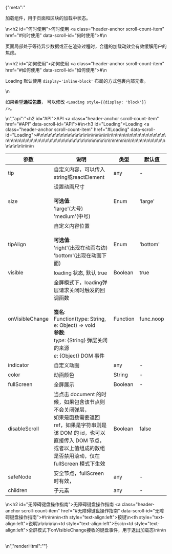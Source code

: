 {"meta":"<p>&#x52A0;&#x8F7D;&#x7EC4;&#x4EF6;&#xFF0C;&#x7528;&#x4E8E;&#x9875;&#x9762;&#x548C;&#x533A;&#x5757;&#x7684;&#x52A0;&#x8F7D;&#x4E2D;&#x72B6;&#x6001;&#x3002;</p>\n<h2 id=\"&#x4F55;&#x65F6;&#x4F7F;&#x7528;\">&#x4F55;&#x65F6;&#x4F7F;&#x7528; <a class=\"header-anchor scroll-count-item\" href=\"#&#x4F55;&#x65F6;&#x4F7F;&#x7528;\" data-scroll-id=\"&#x4F55;&#x65F6;&#x4F7F;&#x7528;\">#</a></h2>\n<p>&#x9875;&#x9762;&#x5C40;&#x90E8;&#x5904;&#x4E8E;&#x7B49;&#x5F85;&#x5F02;&#x6B65;&#x6570;&#x636E;&#x6216;&#x6B63;&#x5728;&#x6E32;&#x67D3;&#x8FC7;&#x7A0B;&#x65F6;&#xFF0C;&#x5408;&#x9002;&#x7684;&#x52A0;&#x8F7D;&#x52A8;&#x6548;&#x4F1A;&#x6709;&#x6548;&#x7F13;&#x89E3;&#x7528;&#x6237;&#x7684;&#x7126;&#x8651;&#x3002;</p>\n<h2 id=\"&#x5982;&#x4F55;&#x4F7F;&#x7528;\">&#x5982;&#x4F55;&#x4F7F;&#x7528; <a class=\"header-anchor scroll-count-item\" href=\"#&#x5982;&#x4F55;&#x4F7F;&#x7528;\" data-scroll-id=\"&#x5982;&#x4F55;&#x4F7F;&#x7528;\">#</a></h2>\n<p>Loading &#x9ED8;&#x8BA4;&#x4F7F;&#x7528; <code>display=&apos;inline-block&apos;</code> &#x5E03;&#x5C40;&#x7684;&#x65B9;&#x5F0F;&#x5305;&#x88F9;&#x5185;&#x90E8;&#x5143;&#x7D20;&#x3002;</p>\n<p>&#x5982;&#x679C;&#x5E0C;&#x671B;<strong>&#x901A;&#x680F;&#x5305;&#x88F9;</strong>&#xFF0C; &#x53EF;&#x4EE5;&#x4FEE;&#x6539; <code>&lt;Loading style={{display: &apos;block&apos;}} /&gt;</code>&#x3002;</p>\n","api":"<h2 id=\"API\">API <a class=\"header-anchor scroll-count-item\" href=\"#API\" data-scroll-id=\"API\">#</a></h2>\n<h3 id=\"Loading\">Loading <a class=\"header-anchor scroll-count-item\" href=\"#Loading\" data-scroll-id=\"Loading\">#</a></h3>\n<table>\n<thead>\n<tr>\n<th>&#x53C2;&#x6570;</th>\n<th>&#x8BF4;&#x660E;</th>\n<th>&#x7C7B;&#x578B;</th>\n<th>&#x9ED8;&#x8BA4;&#x503C;</th>\n</tr>\n</thead>\n<tbody>\n<tr>\n<td>tip</td>\n<td>&#x81EA;&#x5B9A;&#x4E49;&#x5185;&#x5BB9;&#xFF0C;&#x53EF;&#x4EE5;&#x4F20;&#x5165;string&#x6216;reactElement</td>\n<td>any</td>\n<td>-</td>\n</tr>\n<tr>\n<td>size</td>\n<td>&#x8BBE;&#x7F6E;&#x52A8;&#x753B;&#x5C3A;&#x5BF8;<br><br><strong>&#x53EF;&#x9009;&#x503C;</strong>:<br>&apos;large&apos;(&#x5927;&#x53F7;)<br>&apos;medium&apos;(&#x4E2D;&#x53F7;)</td>\n<td>Enum</td>\n<td>&apos;large&apos;</td>\n</tr>\n<tr>\n<td>tipAlign</td>\n<td>&#x81EA;&#x5B9A;&#x4E49;&#x5185;&#x5BB9;&#x4F4D;&#x7F6E;<br><br><strong>&#x53EF;&#x9009;&#x503C;</strong>:<br>&apos;right&apos;(&#x51FA;&#x73B0;&#x5728;&#x52A8;&#x753B;&#x53F3;&#x8FB9;)<br>&apos;bottom&apos;(&#x51FA;&#x73B0;&#x5728;&#x52A8;&#x753B;&#x4E0B;&#x9762;)</td>\n<td>Enum</td>\n<td>&apos;bottom&apos;</td>\n</tr>\n<tr>\n<td>visible</td>\n<td>loading &#x72B6;&#x6001;, &#x9ED8;&#x8BA4; true</td>\n<td>Boolean</td>\n<td>true</td>\n</tr>\n<tr>\n<td>onVisibleChange</td>\n<td>&#x5168;&#x5C4F;&#x6A21;&#x5F0F;&#x4E0B;&#xFF0C;loading&#x5F39;&#x5C42;&#x8BF7;&#x6C42;&#x5173;&#x95ED;&#x65F6;&#x89E6;&#x53D1;&#x7684;&#x56DE;&#x8C03;&#x51FD;&#x6570;<br><br><strong>&#x7B7E;&#x540D;</strong>:<br>Function(type: String, e: Object) =&gt; void<br><strong>&#x53C2;&#x6570;</strong>:<br><em>type</em>: {String} &#x5F39;&#x5C42;&#x5173;&#x95ED;&#x7684;&#x6765;&#x6E90;<br><em>e</em>: {Object} DOM &#x4E8B;&#x4EF6;</td>\n<td>Function</td>\n<td>func.noop</td>\n</tr>\n<tr>\n<td>indicator</td>\n<td>&#x81EA;&#x5B9A;&#x4E49;&#x52A8;&#x753B;</td>\n<td>any</td>\n<td>-</td>\n</tr>\n<tr>\n<td>color</td>\n<td>&#x52A8;&#x753B;&#x989C;&#x8272;</td>\n<td>String</td>\n<td>-</td>\n</tr>\n<tr>\n<td>fullScreen</td>\n<td>&#x5168;&#x5C4F;&#x5C55;&#x793A;</td>\n<td>Boolean</td>\n<td>-</td>\n</tr>\n<tr>\n<td>disableScroll</td>\n<td>&#x5F53;&#x70B9;&#x51FB; document &#x7684;&#x65F6;&#x5019;&#xFF0C;&#x5982;&#x679C;&#x5305;&#x542B;&#x8BE5;&#x8282;&#x70B9;&#x5219;&#x4E0D;&#x4F1A;&#x5173;&#x95ED;&#x5F39;&#x5C42;&#xFF0C;<br>&#x5982;&#x679C;&#x662F;&#x51FD;&#x6570;&#x9700;&#x8981;&#x8FD4;&#x56DE; ref&#xFF0C;&#x5982;&#x679C;&#x662F;&#x5B57;&#x7B26;&#x4E32;&#x5219;&#x662F;&#x8BE5; DOM &#x7684; id&#xFF0C;&#x4E5F;&#x53EF;&#x4EE5;&#x76F4;&#x63A5;&#x4F20;&#x5165; DOM &#x8282;&#x70B9;&#xFF0C;&#x6216;&#x8005;&#x4EE5;&#x4E0A;&#x503C;&#x7EC4;&#x6210;&#x7684;&#x6570;&#x7EC4;<br>&#x662F;&#x5426;&#x7981;&#x7528;&#x6EDA;&#x52A8;&#xFF0C;&#x4EC5;&#x5728; fullScreen &#x6A21;&#x5F0F;&#x4E0B;&#x751F;&#x6548;</td>\n<td>Boolean</td>\n<td>false</td>\n</tr>\n<tr>\n<td>safeNode</td>\n<td>&#x5B89;&#x5168;&#x8282;&#x70B9;&#xFF0C;fullScreen&#x65F6;&#x6709;&#x6548;&#xFF0C;</td>\n<td>any</td>\n<td>-</td>\n</tr>\n<tr>\n<td>children</td>\n<td>&#x5B50;&#x5143;&#x7D20;</td>\n<td>any</td>\n<td>-</td>\n</tr>\n</tbody>\n</table>\n<h2 id=\"&#x65E0;&#x969C;&#x788D;&#x952E;&#x76D8;&#x64CD;&#x4F5C;&#x6307;&#x5357;\">&#x65E0;&#x969C;&#x788D;&#x952E;&#x76D8;&#x64CD;&#x4F5C;&#x6307;&#x5357; <a class=\"header-anchor scroll-count-item\" href=\"#&#x65E0;&#x969C;&#x788D;&#x952E;&#x76D8;&#x64CD;&#x4F5C;&#x6307;&#x5357;\" data-scroll-id=\"&#x65E0;&#x969C;&#x788D;&#x952E;&#x76D8;&#x64CD;&#x4F5C;&#x6307;&#x5357;\">#</a></h2>\n<table>\n<thead>\n<tr>\n<th style=\"text-align:left\">&#x6309;&#x952E;</th>\n<th style=\"text-align:left\">&#x8BF4;&#x660E;</th>\n</tr>\n</thead>\n<tbody>\n<tr>\n<td style=\"text-align:left\">Esc</td>\n<td style=\"text-align:left\">&#x5168;&#x5C4F;&#x6A21;&#x5F0F;&#x4E0B;onVisibleChange&#x63A5;&#x6536;&#x7684;&#x952E;&#x76D8;&#x4E8B;&#x4EF6;&#xFF0C;&#x7528;&#x4E8E;&#x9000;&#x51FA;&#x52A0;&#x8F7D;&#x6001;</td>\n</tr>\n</tbody>\n</table>\n","renderHtml":"<script>(function(){'use strict';\n\nvar _next = require('@alifd/next');\n\nwindow.loadingRenderScript = function (loading) {\n    var showMessage = arguments.length > 1 && arguments[1] !== undefined ? arguments[1] : true;\n\n    try {\n        if (loading) {\n            ReactDOM.render(React.createElement(_next.Loading, { visible: true, fullScreen: true }), document.getElementById('demo-loading-state'));\n            return;\n        }\n        ReactDOM.unmountComponentAtNode(document.getElementById('demo-loading-state'));\n        showMessage && _next.Message.success(window.localStorage.liveDemo === \"true\" ? \"切换到在线编辑模式成功，点击代码区域即可编辑预览。\" : \"切换到预览模式成功，代码展示为只读模式。\");\n    } catch (e) {\n        _next.Message.error(window.localStorage.liveDemo === \"true\" ? \"切换到在线编辑模式失败，请联系管理员。\" : \"切换到预览模式失败，请联系管理员。\");\n    }\n};\n\nwindow.demoNames = [];\nwindow.renderFuncs = [];\nReactDOM.render(React.createElement(\n    React.Fragment,\n    null,\n    React.createElement(\n        'span',\n        { id: 'live-demo', role: 'img', 'aria-label': 'edit', className: 'code-box-expand-trigger' },\n        React.createElement(\n            _next.Balloon.Tooltip,\n            {\n                align: 'b',\n                style: { maxWidth: 320, marginTop: 24 },\n                trigger: React.createElement(\n                    'svg',\n                    { id: 'live-on', viewBox: '0 0 16 16', focusable: 'false', className: '', 'data-icon': 'edit',\n                        width: '1em', height: '1em', fill: 'currentColor', 'aria-hidden': 'true',\n                        style: { boxSizing: 'border-box', border: '1.8 solid rgba(0, 0, 0, .45)', width: 20, height: 20, padding: 2 } },\n                    React.createElement('path', { d: 'M9.69559557,3.62666667 L2.20866223,11.1146667 L1.8673289,12.3562667 L3.1153289,12.0181333 L10.6011956,4.53226667 L9.69559557,3.62666667 Z M10.4497289,2.87253333 L11.3553289,3.77813333 L12.2673289,2.86613333 C12.4290988,2.70436348 12.4922771,2.46857876 12.4330652,2.24759702 C12.3738533,2.02661528 12.201247,1.85400889 11.9802652,1.79479701 C11.7592835,1.73558513 11.5234988,1.79876346 11.3617289,1.96053333 L10.4497289,2.87253333 L10.4497289,2.87253333 Z M13.0203956,1.20639113 C13.3405419,1.52647328 13.5204044,1.96062968 13.5204044,2.41333333 C13.5204044,2.86603699 13.3405419,3.30019339 13.0203956,3.62026667 L3.6689289,12.9728 L0.346262232,13.8741333 L1.25506223,10.5589333 L10.6075956,1.20639113 C10.9276688,0.886253633 11.3618252,0.706391131 11.8145289,0.706391131 C12.2672326,0.706391131 12.701389,0.886253633 13.0214622,1.20639113 L13.0203956,1.20639113 Z M1,15 L11,15 L11,16 L1,16 L1,15 Z' })\n                )\n            },\n            React.createElement(\n                'span',\n                null,\n                '\\u4F7F\\u7528\\u5728\\u7EBF\\u7F16\\u8F91\\u6A21\\u5F0F'\n            )\n        ),\n        React.createElement(\n            _next.Balloon.Tooltip,\n            {\n                align: 'b',\n                style: { maxWidth: 320, marginTop: 24 },\n                trigger: React.createElement(\n                    'svg',\n                    { id: 'live-off', viewBox: '0 0 16 16', focusable: 'false', className: '', 'data-icon': 'edit',\n                        width: '1em', height: '1em', 'aria-hidden': 'true',\n                        style: { boxSizing: 'border-box', border: '1.8 solid rgba(0, 0, 0, .45)', width: 20, height: 20, padding: 2, display: 'none' } },\n                    React.createElement('path', { d: 'M9.69559557,3.62666667 L2.20866223,11.1146667 L1.8673289,12.3562667 L3.1153289,12.0181333 L10.6011956,4.53226667 L9.69559557,3.62666667 Z M10.4497289,2.87253333 L11.3553289,3.77813333 L12.2673289,2.86613333 C12.4290988,2.70436348 12.4922771,2.46857876 12.4330652,2.24759702 C12.3738533,2.02661528 12.201247,1.85400889 11.9802652,1.79479701 C11.7592835,1.73558513 11.5234988,1.79876346 11.3617289,1.96053333 L10.4497289,2.87253333 L10.4497289,2.87253333 Z M13.0203956,1.20639113 C13.3405419,1.52647328 13.5204044,1.96062968 13.5204044,2.41333333 C13.5204044,2.86603699 13.3405419,3.30019339 13.0203956,3.62026667 L3.6689289,12.9728 L0.346262232,13.8741333 L1.25506223,10.5589333 L10.6075956,1.20639113 C10.9276688,0.886253633 11.3618252,0.706391131 11.8145289,0.706391131 C12.2672326,0.706391131 12.701389,0.886253633 13.0214622,1.20639113 L13.0203956,1.20639113 Z M1,15 L11,15 L11,16 L1,16 L1,15 Z' })\n                )\n            },\n            React.createElement(\n                'span',\n                null,\n                '\\u4F7F\\u7528\\u9884\\u89C8\\u6A21\\u5F0F'\n            )\n        )\n    ),\n    React.createElement(\n        _next.Balloon.Tooltip,\n        {\n            align: 'b',\n            style: { maxWidth: 320 },\n            trigger: React.createElement(\n                'span',\n                { id: 'expand-all', role: 'img', 'aria-label': 'code', className: 'code-box-expand-trigger' },\n                React.createElement(\n                    'svg',\n                    { id: 'all-not-expand', viewBox: '0 0 16 16', focusable: 'false', className: '', 'data-icon': 'code',\n                        fill: 'currentColor', 'aria-hidden': 'true', style: { padding: '2px 0' } },\n                    React.createElement('path', { d: 'M16,0 L16,16 L0,16 L0,0 L16,0 Z M15,1 L1,1 L1,15 L15,15 L15,1 Z M13,11 L13,12 L8,12 L8,11 L13,11 Z M3.33419059,3.86073652 L7.22040532,7.74695124 L3.33419127,11.6331801 L2.62708313,10.9260747 L5.806,7.747 L2.62708313,4.5678433 L3.33419059,3.86073652 Z' })\n                ),\n                React.createElement(\n                    'svg',\n                    { id: 'all-expanded', viewBox: '0 0 16 16', focusable: 'false', className: '', 'data-icon': 'code',\n                        width: '1em', height: '1em', 'aria-hidden': 'true', style: { display: 'none', padding: '2px 0' } },\n                    React.createElement('path', { d: 'M16,0 L16,16 L0,16 L0,0 L16,0 Z M15,1 L1,1 L1,15 L15,15 L15,1 Z M13,11 L13,12 L8,12 L8,11 L13,11 Z M3.33419059,3.86073652 L7.22040532,7.74695124 L3.33419127,11.6331801 L2.62708313,10.9260747 L5.806,7.747 L2.62708313,4.5678433 L3.33419059,3.86073652 Z' })\n                )\n            )\n        },\n        React.createElement(\n            'span',\n            null,\n            '\\u5C55\\u5F00\\u6240\\u6709\\u4EE3\\u7801'\n        )\n    ),\n    React.createElement(\n        _next.Balloon.Tooltip,\n        {\n            align: 'b',\n            style: { maxWidth: 320 },\n            trigger: React.createElement(\n                'span',\n                { id: 'debug-demo', role: 'img', 'aria-label': 'debug', className: 'code-box-expand-trigger' },\n                React.createElement(\n                    'svg',\n                    { id: 'debug-hide', width: '20px', height: '20px', viewBox: '0 0 20 20', fill: 'currentColor' },\n                    React.createElement('path', { d: 'M16.413,5.123 L17.497,5.125 L17.4938579,5.24712566 C17.4124011,6.50550853 16.4031377,7.52061238 15.1270346,7.59281941 L15.1270346,7.59281941 L14.7841667,7.60199902 L14.7841667,9.95 L17.834,9.95 L17.831,10.959 L14.7841667,10.9566667 L14.7841667,13.0316667 L14.7801982,13.2199617 L14.7627557,13.5369659 L14.8923079,13.5922729 L15.0760387,13.6769401 C16.2193459,14.2436639 16.9714896,15.3821922 17.0442066,16.6561778 L17.0442066,16.6561778 L17.049,16.817 L16.041,16.815 L16.0369034,16.6766262 C15.977166,15.8346669 15.5050511,15.0825334 14.7825181,14.6606226 L14.7825181,14.6606226 L14.5732891,14.538447 L14.4929745,14.7670366 L14.3977548,15.0175969 C13.9586581,16.0904742 13.1783448,16.9922153 12.1738893,17.5807743 C11.3678119,18.0526063 10.4502591,18.3006331 9.5161454,18.2991922 C8.58163819,18.3008405 7.66433888,18.0528072 6.8585976,17.5807666 C5.77722924,16.9468191 4.95575892,15.9497869 4.54036671,14.767059 L4.54036671,14.767059 L4.46020284,14.5388119 L4.25109728,14.6604582 L4.09864344,14.7565156 C3.45588133,15.1940269 3.04845604,15.9027194 2.99379785,16.67833 L2.99379785,16.67833 L2.988,16.817 L1.981,16.815 L1.98660477,16.6560529 C2.06302813,15.314598 2.89278604,14.1232567 4.13931435,13.5914585 L4.13931435,13.5914585 L4.26860859,13.5362986 L4.24966701,13.2084637 L4.24663589,13.0264918 L4.24666666,10.955 L1.197,10.955 L1.2,9.946 L4.24666666,9.94916666 L4.24666666,7.59660523 L4.04660524,7.59666667 L3.84744418,7.58883329 C3.25325975,7.54182361 2.6925671,7.28480262 2.2680489,6.86028442 L2.2680489,6.86028442 L2.13280475,6.71387571 C1.78900766,6.31075438 1.58128642,5.80905308 1.53950003,5.28088914 L1.53950003,5.28088914 L1.533,5.123 L2.618,5.125 L2.62315839,5.21874346 C2.68759515,5.89583723 3.22449438,6.44084418 3.90945934,6.5057741 L3.90945934,6.5057741 L4.03681945,6.51225743 L14.9841667,6.5125 L15.1220431,6.50595782 C15.8026115,6.44103331 16.3435021,5.90036306 16.4084549,5.21958988 L16.4084549,5.21958988 L16.413,5.123 Z M13.7,7.59664574 L5.33083334,7.59752091 L5.33083334,13.0325 L5.33809023,13.2809236 C5.37672347,13.9404662 5.56904731,14.574915 5.90158405,15.1427371 C6.4707333,16.1166781 7.40862559,16.8201762 8.50312303,17.0940194 L8.50312303,17.0940194 L8.97333334,17.1966415 L8.973,9.244 L10.061,9.247 L10.0583333,17.1899644 L10.2957078,17.1448102 L10.5315479,17.0928761 C11.6216842,16.8196938 12.5603581,16.1186245 13.1309897,15.1426111 C13.4628207,14.5757511 13.6554534,13.9381428 13.6930063,13.2822658 L13.6930063,13.2822658 L13.7,13.0380922 L13.7,7.59664574 Z M9.67166666,1.2 L9.94946991,1.20765814 C10.5902009,1.24335099 11.1774701,1.40349507 11.6876465,1.68145803 C12.2650485,1.99511049 12.7390562,2.46911818 13.0525889,3.04630002 L13.0525889,3.04630002 L13.1645227,3.26967079 C13.3738758,3.72555777 13.495913,4.2354958 13.5265083,4.78469633 L13.5265083,4.78469633 L13.533,5.021 L12.527,5.019 L12.5208902,4.8181819 C12.4911588,4.33711391 12.3726061,3.90241819 12.1697037,3.53081905 C11.9481223,3.12205789 11.6121088,2.78604432 11.2028132,2.56417225 C10.828898,2.35743243 10.3832897,2.23842323 9.88647544,2.21195 L9.88647544,2.21195 L9.67656315,2.20672661 L9.35916666,2.20666666 L9.11516207,2.2140909 C8.63471889,2.24374606 8.20055659,2.3619904 7.82860231,2.56430863 C7.41544155,2.79041125 7.08700404,3.11884877 6.86198002,3.5307879 L6.86198002,3.5307879 L6.76748586,3.72015117 C6.62182946,4.04481669 6.53549448,4.41405034 6.51076216,4.81686753 L6.51076216,4.81686753 L6.504,5.021 L5.497,5.019 L5.5043248,4.78469675 C5.54001765,4.1439658 5.70016173,3.55669654 5.97812469,3.04652017 C6.29196922,2.46904388 6.76626177,1.99502471 7.34373435,1.68161345 C7.86205179,1.39947142 8.45947065,1.23827271 9.11167854,1.20558259 L9.11167854,1.20558259 L9.36451498,1.19994903 L9.67166666,1.2 Z' })\n                ),\n                React.createElement(\n                    'svg',\n                    { id: 'debug-show', width: '20px', height: '20px', viewBox: '0 0 20 20', style: { display: 'none' } },\n                    React.createElement('path', { d: 'M16.413,5.123 L17.497,5.125 L17.4938579,5.24712566 C17.4124011,6.50550853 16.4031377,7.52061238 15.1270346,7.59281941 L15.1270346,7.59281941 L14.7841667,7.60199902 L14.7841667,9.95 L17.834,9.95 L17.831,10.959 L14.7841667,10.9566667 L14.7841667,13.0316667 L14.7801982,13.2199617 L14.7627557,13.5369659 L14.8923079,13.5922729 L15.0760387,13.6769401 C16.2193459,14.2436639 16.9714896,15.3821922 17.0442066,16.6561778 L17.0442066,16.6561778 L17.049,16.817 L16.041,16.815 L16.0369034,16.6766262 C15.977166,15.8346669 15.5050511,15.0825334 14.7825181,14.6606226 L14.7825181,14.6606226 L14.5732891,14.538447 L14.4929745,14.7670366 L14.3977548,15.0175969 C13.9586581,16.0904742 13.1783448,16.9922153 12.1738893,17.5807743 C11.3678119,18.0526063 10.4502591,18.3006331 9.5161454,18.2991922 C8.58163819,18.3008405 7.66433888,18.0528072 6.8585976,17.5807666 C5.77722924,16.9468191 4.95575892,15.9497869 4.54036671,14.767059 L4.54036671,14.767059 L4.46020284,14.5388119 L4.25109728,14.6604582 L4.09864344,14.7565156 C3.45588133,15.1940269 3.04845604,15.9027194 2.99379785,16.67833 L2.99379785,16.67833 L2.988,16.817 L1.981,16.815 L1.98660477,16.6560529 C2.06302813,15.314598 2.89278604,14.1232567 4.13931435,13.5914585 L4.13931435,13.5914585 L4.26860859,13.5362986 L4.24966701,13.2084637 L4.24663589,13.0264918 L4.24666666,10.955 L1.197,10.955 L1.2,9.946 L4.24666666,9.94916666 L4.24666666,7.59660523 L4.04660524,7.59666667 L3.84744418,7.58883329 C3.25325975,7.54182361 2.6925671,7.28480262 2.2680489,6.86028442 L2.2680489,6.86028442 L2.13280475,6.71387571 C1.78900766,6.31075438 1.58128642,5.80905308 1.53950003,5.28088914 L1.53950003,5.28088914 L1.533,5.123 L2.618,5.125 L2.62315839,5.21874346 C2.68759515,5.89583723 3.22449438,6.44084418 3.90945934,6.5057741 L3.90945934,6.5057741 L4.03681945,6.51225743 L14.9841667,6.5125 L15.1220431,6.50595782 C15.8026115,6.44103331 16.3435021,5.90036306 16.4084549,5.21958988 L16.4084549,5.21958988 L16.413,5.123 Z M13.7,7.59664574 L5.33083334,7.59752091 L5.33083334,13.0325 L5.33809023,13.2809236 C5.37672347,13.9404662 5.56904731,14.574915 5.90158405,15.1427371 C6.4707333,16.1166781 7.40862559,16.8201762 8.50312303,17.0940194 L8.50312303,17.0940194 L8.97333334,17.1966415 L8.973,9.244 L10.061,9.247 L10.0583333,17.1899644 L10.2957078,17.1448102 L10.5315479,17.0928761 C11.6216842,16.8196938 12.5603581,16.1186245 13.1309897,15.1426111 C13.4628207,14.5757511 13.6554534,13.9381428 13.6930063,13.2822658 L13.6930063,13.2822658 L13.7,13.0380922 L13.7,7.59664574 Z M9.67166666,1.2 L9.94946991,1.20765814 C10.5902009,1.24335099 11.1774701,1.40349507 11.6876465,1.68145803 C12.2650485,1.99511049 12.7390562,2.46911818 13.0525889,3.04630002 L13.0525889,3.04630002 L13.1645227,3.26967079 C13.3738758,3.72555777 13.495913,4.2354958 13.5265083,4.78469633 L13.5265083,4.78469633 L13.533,5.021 L12.527,5.019 L12.5208902,4.8181819 C12.4911588,4.33711391 12.3726061,3.90241819 12.1697037,3.53081905 C11.9481223,3.12205789 11.6121088,2.78604432 11.2028132,2.56417225 C10.828898,2.35743243 10.3832897,2.23842323 9.88647544,2.21195 L9.88647544,2.21195 L9.67656315,2.20672661 L9.35916666,2.20666666 L9.11516207,2.2140909 C8.63471889,2.24374606 8.20055659,2.3619904 7.82860231,2.56430863 C7.41544155,2.79041125 7.08700404,3.11884877 6.86198002,3.5307879 L6.86198002,3.5307879 L6.76748586,3.72015117 C6.62182946,4.04481669 6.53549448,4.41405034 6.51076216,4.81686753 L6.51076216,4.81686753 L6.504,5.021 L5.497,5.019 L5.5043248,4.78469675 C5.54001765,4.1439658 5.70016173,3.55669654 5.97812469,3.04652017 C6.29196922,2.46904388 6.76626177,1.99502471 7.34373435,1.68161345 C7.86205179,1.39947142 8.45947065,1.23827271 9.11167854,1.20558259 L9.11167854,1.20558259 L9.36451498,1.19994903 L9.67166666,1.2 Z' })\n                )\n            )\n        },\n        React.createElement(\n            'span',\n            null,\n            '\\u663E\\u793A\\u8C03\\u8BD5demo'\n        )\n    )\n), document.getElementById('global-control'));})()</script>"}